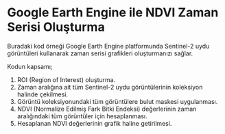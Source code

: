 # Google Earth Engine ile NDVI Zaman Serisi Oluşturma
 
Buradaki kod örneği Google Earth Engine platformunda Sentinel-2 uydu görüntüleri kullanarak zaman serisi grafikleri oluşturmanızı sağlar.

Kodun kapsamı;
1. ROI (Region of Interest) oluşturma.
2. Zaman aralığına ait tüm Sentinel-2 uydu görüntülerinin koleksiyon halinde çekilmesi.
3. Görüntü koleksiyonundaki tüm görüntülere bulut maskesi uygulanması.
4. NDVI (Normalize Edilmiş Fark Bitki Endeksi) değerlerinin zaman aralığındaki tüm görüntüler için hesaplanması.
5. Hesaplanan NDVI değerlerinin grafik haline getirilmesi.
